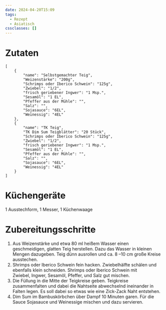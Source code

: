 ```yaml
---
date: 2024-04-20T15:09
tags:
  - Rezept
  - Asiatisch
cssclasses: []
---
```

# Zutaten
```recipe
[
	{
		"name": "Selbstgemachter Teig",
		"Weizenstärke": "200g",
		"Schrimps oder Iberico Schwein": "125g",
		"Zwiebel": "1/2",
		"frisch geriebener Ingwer": "1 Msp.",
		"Sesamöl": "1 EL",
		"Pfeffer aus der Mühle": "",
		"Salz": "",
		"Sojasauce": "6EL",
		"Weinessig": "4EL"
	},
	{
		"name": "TK Teig",
		"TK Dim Sum Teigblätter": "20 Stück",
		"Schrimps oder Iberico Schwein": "125g",
		"Zwiebel": "1/2",
		"frisch geriebener Ingwer": "1 Msp.",
		"Sesamöl": "1 EL",
		"Pfeffer aus der Mühle": "",
		"Salz": "",
		"Sojasauce": "6EL",
		"Weinessig": "4EL"
	}
]
```

# Küchengeräte 
1 Ausstechform, 1 Messer, 1 Küchenwaage 

# Zubereitungsschritte
1. Aus Weizenstärke und etwa 80 ml heißem Wasser einen geschmeidigen, glatten Teig herstellen. Dazu das Wasser in kleinen Mengen dazugeben. Teig dünn ausrollen und ca. 8 –10 cm große Kreise ausstechen. 
2. Shrimps oder Iberico Schwein fein hacken. Zwiebelhälfte schälen und ebenfalls klein schneiden. Shrimps oder Iberico Schwein mit Zwiebel, Ingwer, Sesamöl, Pfeffer, und Salz gut mischen.
3. Die Füllung in die Mitte der Teigkreise geben. Teigkreise zusammenfalten und dabei die Nahtseite abwechselnd ineinander in Falten legen. Es soll dabei so etwas wie eine Zick-Zack Naht entstehen.
4. Dim Sum im Bambuskörbchen über Dampf 10 Minuten garen. Für die Sauce Sojasauce und Weinessige mischen und dazu servieren.
